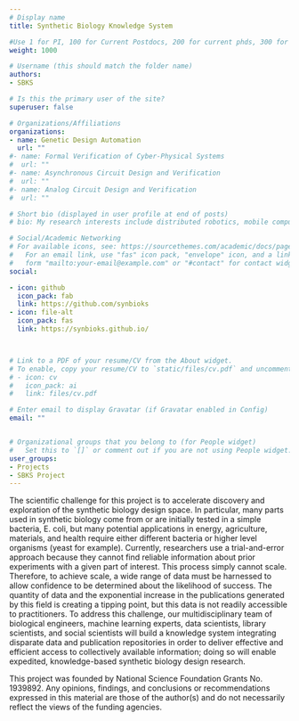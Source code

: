 ```yaml
---
# Display name
title: Synthetic Biology Knowledge System

#Use 1 for PI, 100 for Current Postdocs, 200 for current phds, 300 for current masters, 400 for current undergrads, 800 for alum postdocs, 810 for alum phds, 820 for alum masters, and 830 for alum undergrads, 900 for tools, 1000 for projects, 900 for tools, 1000 for projects
weight: 1000

# Username (this should match the folder name)
authors:
- SBKS

# Is this the primary user of the site?
superuser: false

# Organizations/Affiliations
organizations:
- name: Genetic Design Automation
  url: ""
#- name: Formal Verification of Cyber-Physical Systems
#  url: ""
#- name: Asynchronous Circuit Design and Verification
#  url: ""
#- name: Analog Circuit Design and Verification
#  url: ""

# Short bio (displayed in user profile at end of posts)
# bio: My research interests include distributed robotics, mobile computing and programmable matter.

# Social/Academic Networking
# For available icons, see: https://sourcethemes.com/academic/docs/page-builder/#icons
#   For an email link, use "fas" icon pack, "envelope" icon, and a link in the
#   form "mailto:your-email@example.com" or "#contact" for contact widget.
social:

- icon: github
  icon_pack: fab
  link: https://github.com/synbioks
- icon: file-alt
  icon_pack: fas
  link: https://synbioks.github.io/



# Link to a PDF of your resume/CV from the About widget.
# To enable, copy your resume/CV to `static/files/cv.pdf` and uncomment the lines below.
# - icon: cv
#   icon_pack: ai
#   link: files/cv.pdf

# Enter email to display Gravatar (if Gravatar enabled in Config)
email: ""


# Organizational groups that you belong to (for People widget)
#   Set this to `[]` or comment out if you are not using People widget.
user_groups:
- Projects
- SBKS Project
---
```


The scientific challenge for this project is to accelerate discovery and exploration of the synthetic biology design space. In particular, many parts used in synthetic biology come from or are initially tested in a simple bacteria, E. coli, but many potential applications in energy, agriculture, materials, and health require either different bacteria or higher level organisms (yeast for example). Currently, researchers use a trial-and-error approach because they cannot find reliable information about prior experiments with a given part of interest. This process simply cannot scale. Therefore, to achieve scale, a wide range of data must be harnessed to allow confidence to be determined about the likelihood of success. The quantity of data and the exponential increase in the publications generated by this field is creating a tipping point, but this data is not readily accessible to practitioners. To address this challenge, our multidisciplinary team of biological engineers, machine learning experts, data scientists, library scientists, and social scientists will build a knowledge system integrating disparate data and publication repositories in order to deliver effective and efficient access to collectively available information; doing so will enable expedited, knowledge-based synthetic biology design research.

This project was founded by National Science Foundation Grants No. 1939892. Any opinions, findings, and conclusions or recommendations expressed in this material are those of the author(s) and do not necessarily reflect the views of the funding agencies.